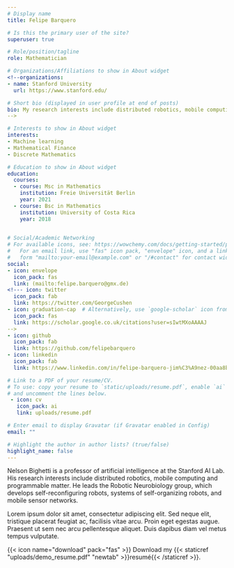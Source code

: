```yaml
---
# Display name
title: Felipe Barquero

# Is this the primary user of the site?
superuser: true

# Role/position/tagline
role: Mathematician

# Organizations/Affiliations to show in About widget
<!--organizations:
- name: Stanford University
  url: https://www.stanford.edu/ 

# Short bio (displayed in user profile at end of posts)
bio: My research interests include distributed robotics, mobile computing and programmable matter.
--> 

# Interests to show in About widget
interests:
- Machine learning
- Mathematical Finance
- Discrete Mathematics

# Education to show in About widget
education:
  courses:
  - course: Msc in Mathematics
    institution: Freie Universität Berlin
    year: 2021
  - course: Bsc in Mathematics
    institution: University of Costa Rica
    year: 2018
  

# Social/Academic Networking
# For available icons, see: https://wowchemy.com/docs/getting-started/page-builder/#icons
#   For an email link, use "fas" icon pack, "envelope" icon, and a link in the
#   form "mailto:your-email@example.com" or "/#contact" for contact widget.
social:
- icon: envelope
  icon_pack: fas
  link: (mailto:felipe.barquero@gmx.de)
<!--- icon: twitter
  icon_pack: fab
  link: https://twitter.com/GeorgeCushen
- icon: graduation-cap  # Alternatively, use `google-scholar` icon from `ai` icon pack
  icon_pack: fas
  link: https://scholar.google.co.uk/citations?user=sIwtMXoAAAAJ 
-->
- icon: github
  icon_pack: fab
  link: https://github.com/felipebarquero
- icon: linkedin
  icon_pack: fab
  link: https://www.linkedin.com/in/felipe-barquero-jim%C3%A9nez-00aa8b1b8/

# Link to a PDF of your resume/CV.
# To use: copy your resume to `static/uploads/resume.pdf`, enable `ai` icons in `params.toml`, 
# and uncomment the lines below.
 - icon: cv
   icon_pack: ai
   link: uploads/resume.pdf

# Enter email to display Gravatar (if Gravatar enabled in Config)
email: ""

# Highlight the author in author lists? (true/false)
highlight_name: false
---
```


Nelson Bighetti is a professor of artificial intelligence at the Stanford AI Lab. His research interests include distributed robotics, mobile computing and programmable matter. He leads the Robotic Neurobiology group, which develops self-reconfiguring robots, systems of self-organizing robots, and mobile sensor networks.

Lorem ipsum dolor sit amet, consectetur adipiscing elit. Sed neque elit, tristique placerat feugiat ac, facilisis vitae arcu. Proin eget egestas augue. Praesent ut sem nec arcu pellentesque aliquet. Duis dapibus diam vel metus tempus vulputate.

{{< icon name="download" pack="fas" >}} Download my {{< staticref "uploads/demo_resume.pdf" "newtab" >}}resumé{{< /staticref >}}.
